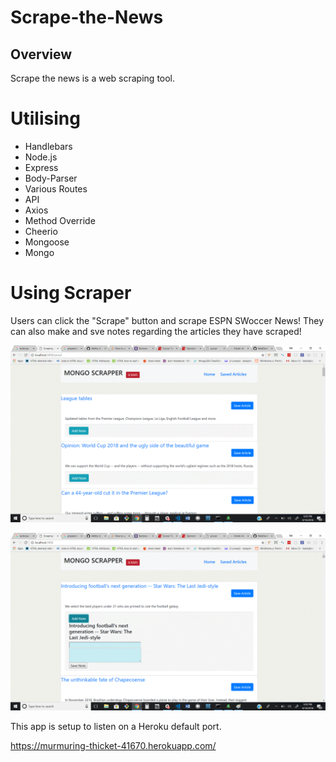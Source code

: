# Scrape-the-News

 
## Overview
Scrape the news is a web scraping tool.

# Utilising
* Handlebars
* Node.js
* Express
* Body-Parser
* Various Routes
* API
* Axios
* Method Override
* Cheerio
* Mongoose
* Mongo

# Using Scraper
Users can click the "Scrape" button and scrape ESPN SWoccer News! They can also make and sve notes regarding the articles they have scraped!

![Scrape](public/Untitled.gif)

![Notes](public/scrn2.gif)

 This app is setup to listen on a Heroku default port.

 https://murmuring-thicket-41670.herokuapp.com/

 